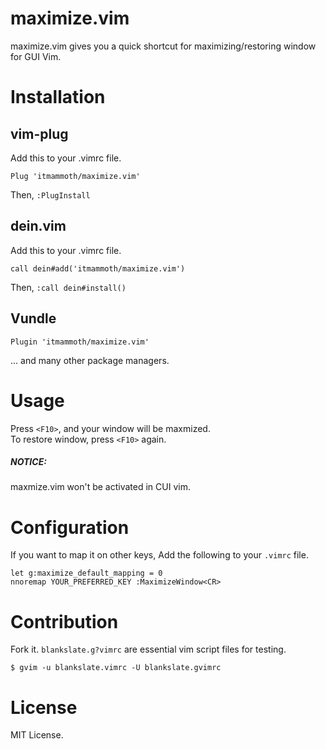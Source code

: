 # maximize.vim

maximize.vim gives you a quick shortcut for maximizing/restoring window for GUI Vim.

# Installation

## vim-plug
Add this to your .vimrc file.

    Plug 'itmammoth/maximize.vim'

Then, `:PlugInstall`

## dein.vim
Add this to your .vimrc file.

    call dein#add('itmammoth/maximize.vim')

Then, `:call dein#install()`

## Vundle

    Plugin 'itmammoth/maximize.vim'

... and many other package managers.

# Usage

Press `<F10>`, and your window will be maxmized.  
To restore window, press `<F10>` again.

##### NOTICE:
maxmize.vim won't be activated in CUI vim.

# Configuration
If you want to map it on other keys, Add the following to your `.vimrc` file.

    let g:maximize_default_mapping = 0
    nnoremap YOUR_PREFERRED_KEY :MaximizeWindow<CR>

# Contribution

Fork it. `blankslate.g?vimrc` are essential vim script files for testing.

    $ gvim -u blankslate.vimrc -U blankslate.gvimrc

# License

MIT License.
